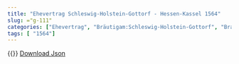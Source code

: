 ```yaml
---
title: "Ehevertrag Schleswig-Holstein-Gottorf - Hessen-Kassel 1564"
slug: ="g-111"
categories: ["Ehevertrag", "Bräutigam:Schleswig-Holstein-Gottorf", "Braut: Hessen", "Eheschließung vollzogen?:Ja", "verschiedenkonfessionelle Ehe?:Nein", "Dynastie Bräutigam:Oldenburg (Dänemark)", "Akteur Bräutigam:Oldenburg (Dänemark)", "Akteur Braut:Savoyen", "Textbezug?:nein", "Ständisch?:nein", "Ratifikation?:nein", "Sonstiges?:nein", "Bräutigam:Schleswig-Holstein-Gottorf", "Braut: Hessen"]
tags: [ "1564"]
---
```

<!--more-->
{{<v159>}}
[Download Json](/vertraege/vertrag-111.json)